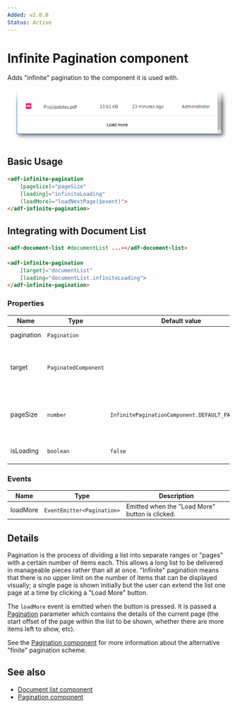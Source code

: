 ```yaml
---
Added: v2.0.0
Status: Active
---
```

# Infinite Pagination component

Adds "infinite" pagination to the component it is used with.

![Infinite Pagination screenshot](docassets/images/InfPagination.png)

## Basic Usage

```html
<adf-infinite-pagination
    [pageSize]="pageSize"
    [loading]="infiniteLoading"
    (loadMore)="loadNextPage($event)">
</adf-infinite-pagination>
```

## Integrating with Document List

```html
<adf-document-list #documentList ...></adf-document-list>

<adf-infinite-pagination 
    [target]="documentList"
    [loading="documentList.infiniteLoading">
</adf-infinite-pagination>
```

### Properties

| Name | Type | Default value | Description |
| ---- | ---- | ------------- | ----------- |
| pagination | `Pagination` |  | Pagination object.  |
| target | `PaginatedComponent` |  | Component that provides custom pagination support.  |
| pageSize | `number` | `InfinitePaginationComponent.DEFAULT_PAGE_SIZE` | Number of items that are added with each "load more" event.  |
| isLoading | `boolean` | `false` | Is a new page loading?  |

### Events

| Name | Type | Description |
| ---- | ---- | ----------- |
| loadMore | `EventEmitter<Pagination>` | Emitted when the "Load More" button is clicked. |

## Details

Pagination is the process of dividing a list into separate ranges or "pages" with a
certain number of items each. This allows a long list to be delivered in manageable pieces
rather than all at once. "Infinite" pagination means that there is no upper limit on
the number of items that can be displayed visually; a single page is shown initially but
the user can extend the list one page at a time by clicking a "Load More" button.

The `loadMore` event is emitted when the button is pressed. It is passed a
[Pagination](https://github.com/Alfresco/alfresco-js-api/blob/master/src/alfresco-core-rest-api/docs/Pagination.md)
parameter which contains the details of the current page (the start offset of the
page within the list to be shown, whether there are more items left to show, etc).

See the [Pagination component](pagination.component.md) for more information about the alternative "finite" pagination scheme.

## See also

-   [Document list component](content-services/document-list.component.md)
-   [Pagination component](pagination.component.md)
